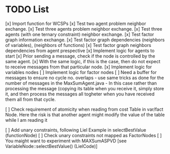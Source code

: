 # TODO List

[x] Import function for WCSPs 
[x] Test two agent problem neighbor exchange.
[x] Test three agents problem neighbor exchange.
[x] Test three agents (with one ternary constraint) neighbor exchange.
[x] Test factor graph information exchange.
[x] Test factor graph dependencies (neighbors of variables), (neighbors of functions)
[x] Test factor graph neighbors dependencies from agent prespective
[x] Implement logic for agents to start
[x] Prior sending a message, check if the node is controlled by the same agent.
[x] With the same logic, if this is the case, then do not expect to receive messages from that particular node.
[x] Implement logic for variables nodes 
[ ] Implement logic for factor nodes
[ ] Need a buffer for messages to ensure no cycle no. overlaps - use same tricks as
    done for the number of messages in the MaxSumAgent.java
    - In this case rather than processing the message (copying its table
     when you receive it, simply store it, and then process the messages
     all togheter when you have received them all from that cycle.
     
[ ] Check requirement of atomicity when reading from cost Table in var/fact Node. Here the risk is that another agent
    might modify the value of the table while I am reading it

[ ] Add unary constraints, following Liel Example in selectBestValue (functionNode)
    [ ] Check unary constraints not mapped as FactorNodes
[ ] You maight want to experiment with MAXSumASPVD [see VariableNode::selectBestValue()  (LielCode)]

